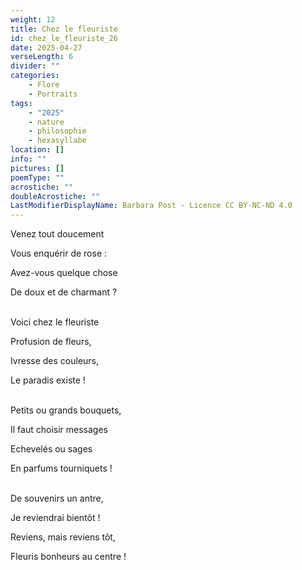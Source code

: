 ```yaml
---
weight: 12
title: Chez le fleuriste
id: chez_le_fleuriste_26
date: 2025-04-27
verseLength: 6
divider: ""
categories:
    - Flore
    - Portraits
tags:
    - "2025"
    - nature
    - philosophie
    - hexasyllabe
location: []
info: ""
pictures: []
poemType: ""
acrostiche: ""
doubleAcrostiche: ""
LastModifierDisplayName: Barbara Post - Licence CC BY-NC-ND 4.0
---
```

Venez tout doucement

Vous enquérir de rose :

Avez-vous quelque chose

De doux et de charmant ?

 \
Voici chez le fleuriste

Profusion de fleurs,

Ivresse des couleurs,

Le paradis existe !

 \
Petits ou grands bouquets,

Il faut choisir messages

Echevelés ou sages

En parfums tourniquets !

 \
De souvenirs un antre,

Je reviendrai bientôt !

Reviens, mais reviens tôt,

Fleuris bonheurs au centre !
